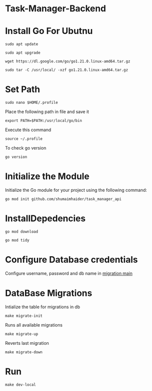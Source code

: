 # Task-Manager-Backend

# Install Go For Ubutnu

```sudo apt update```

```sudo apt upgrade```

```wget https://dl.google.com/go/go1.21.0.linux-amd64.tar.gz```

```sudo tar -C /usr/local/ -xzf go1.21.0.linux-amd64.tar.gz```

# Set Path

```sudo nano $HOME/.profile```

Place the following path in file and save it

```export PATH=$PATH:/usr/local/go/bin```

Execute this command

```source ~/.profile```

To check go version

```go version```

# Initialize the Module

Initialize the Go module for your project using the following command:

```go mod init github.com/shumaimhaider/task_manager_api```

# InstallDepedencies
```go mod download```

```go mod tidy```

# Configure Database credentials

Configure username, password and db name in [migration main](migrations/main.go)

# DataBase Migrations 

Intialize the table for migrations in db

```make migrate-init```

Runs all available migrations

```make migrate-up```

Reverts last migration

```make migrate-down```

# Run

```make dev-local```
